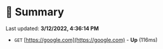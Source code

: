 # 📖 Summary
Last updated: **3/12/2022, 4:36:14 PM**

- `GET` [https://google.com](https://google.com) - **Up** (116ms)
